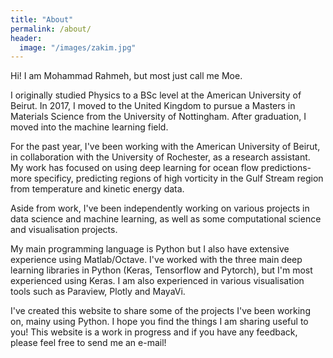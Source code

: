 ```yaml
---
title: "About"
permalink: /about/
header:
  image: "/images/zakim.jpg"
---
```


Hi! I am Mohammad Rahmeh, but most just call me Moe.

I originally studied Physics to a BSc level at the American University of Beirut. In 2017, I moved to the United Kingdom to pursue a Masters in Materials Science from the University of Nottingham. After graduation, I moved into the machine learning field.

For the past year, I've been working with the American University of Beirut, in collaboration with the University of Rochester, as a research assistant. My work has focused on using deep learning for ocean flow predictions- more specificy, predicting regions of high vorticity in the Gulf Stream region from temperature and kinetic energy data.

Aside from work, I've been independently working on various projects in data science and machine learning, as well as some computational science and visualisation projects.

My main programming language is Python but I also have extensive experience using Matlab/Octave. I've worked with the three main deep learning libraries in Python (Keras, Tensorflow and Pytorch), but I'm most experienced using Keras. I am also experienced in various visualisation tools such as Paraview, Plotly and MayaVi.

I've created this website to share some of the projects I've been working on, mainy using Python. I hope you find the things I am sharing useful to you! This website is a work in progress and if you have any feedback, please feel free to send me an e-mail!




